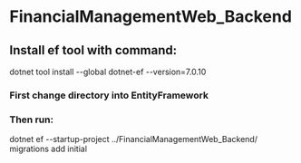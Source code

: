 # FinancialManagementWeb_Backend

## Install ef tool with command: 
dotnet tool install --global dotnet-ef --version=7.0.10

### First change directory into EntityFramework 

### Then run: 
dotnet ef --startup-project ../FinancialManagementWeb_Backend/ migrations add initial




